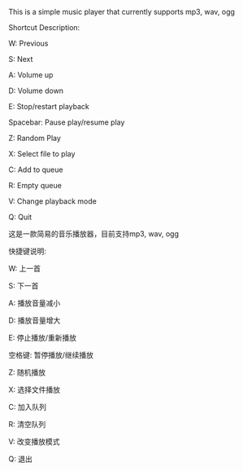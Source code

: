 This is a simple music player that currently supports mp3, wav, ogg

Shortcut Description:

W: Previous

S: Next

A: Volume up

D: Volume down

E: Stop/restart playback

Spacebar: Pause play/resume play

Z: Random Play

X: Select file to play

C: Add to queue

R: Empty queue

V: Change playback mode

Q: Quit

这是一款简易的音乐播放器，目前支持mp3, wav, ogg

快捷键说明:

W: 上一首

S: 下一首

A: 播放音量减小

D: 播放音量增大

E: 停止播放/重新播放

空格键: 暂停播放/继续播放

Z: 随机播放

X: 选择文件播放

C: 加入队列

R: 清空队列

V: 改变播放模式

Q: 退出
